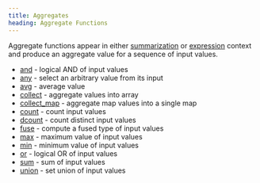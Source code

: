 ```yaml
---
title: Aggregates
heading: Aggregate Functions
---
```


Aggregate functions appear in either [summarization](../operators/summarize)
or [expression](../expressions#aggregate-function-calls) context and produce an aggregate
value for a sequence of input values.

- [and](and) - logical AND of input values
- [any](any) - select an arbitrary value from its input
- [avg](avg) - average value
- [collect](collect) - aggregate values into array
- [collect_map](collect_map) - aggregate map values into a single map
- [count](count) - count input values
- [dcount](dcount) - count distinct input values
- [fuse](fuse) - compute a fused type of input values
- [max](max) - maximum value of input values
- [min](min) - minimum value of input values
- [or](or) - logical OR of input values
- [sum](sum) - sum of input values
- [union](union) - set union of input values
